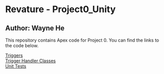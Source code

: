 # Revature - Project0_Unity
## Author: Wayne He

This repository contains Apex code for Project 0. You can find the links to the code below.

[Triggers](../force-app/main-default/triggers)  
[Trigger Handler Classes](../force-app/main-default/classes/triggerhandlers)  
[Unit Tests](../force-app/main-default/triggers/unittesting)  